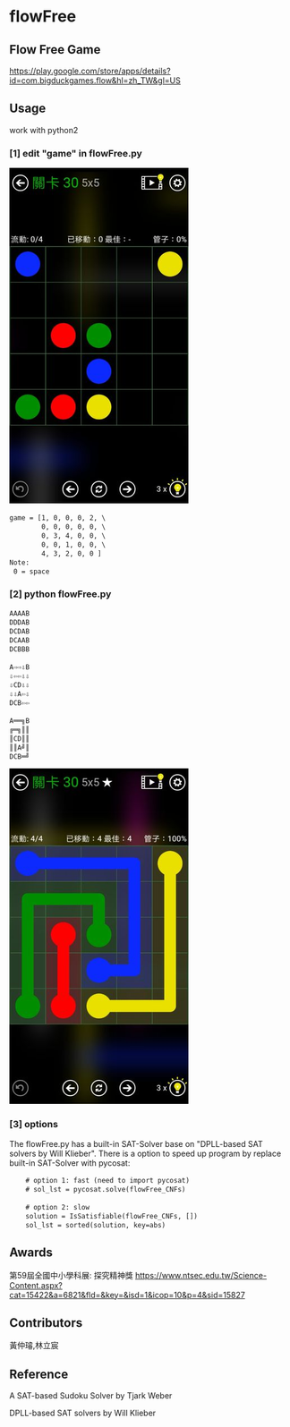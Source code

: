 # flowFree

## Flow Free Game
https://play.google.com/store/apps/details?id=com.bigduckgames.flow&hl=zh_TW&gl=US

## Usage
work with python2

### [1] edit "game" in flowFree.py
![alt text](https://github.com/NicoIsAwesome/flowFree/blob/main/flowFree_1.jpg)
```
game = [1, 0, 0, 0, 2, \
        0, 0, 0, 0, 0, \
        0, 3, 4, 0, 0, \
        0, 0, 1, 0, 0, \
        4, 3, 2, 0, 0 ]
Note:
 0 = space
```
### [2] python flowFree.py
```
AAAAB
DDDAB
DCDAB
DCAAB
DCBBB

A⇨⇨⇩B
⇩⇦⇦⇩⇩
⇩CD⇩⇩
⇩⇩A⇦⇩
DCB⇦⇦

A══╗B
╔═╗║║
║CD║║
║║A╝║
DCB═╝
```
![alt text](https://github.com/NicoIsAwesome/flowFree/blob/main/flowFree_2.jpg)

### [3] options
The flowFree.py has a built-in SAT-Solver base on "DPLL-based SAT solvers by Will Klieber".
There is a option to speed up program by replace built-in SAT-Solver with pycosat:
```
    # option 1: fast (need to import pycosat)
    # sol_lst = pycosat.solve(flowFree_CNFs)

    # option 2: slow 
    solution = IsSatisfiable(flowFree_CNFs, [])
    sol_lst = sorted(solution, key=abs)
```

## Awards
第59屆全國中小學科展: 探究精神獎
https://www.ntsec.edu.tw/Science-Content.aspx?cat=15422&a=6821&fld=&key=&isd=1&icop=10&p=4&sid=15827

## Contributors
黃仲璿,林立宸

## Reference
A SAT-based Sudoku Solver by Tjark Weber

DPLL-based SAT solvers by Will Klieber
